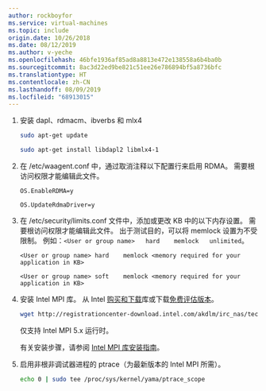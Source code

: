 ```yaml
---
author: rockboyfor
ms.service: virtual-machines
ms.topic: include
origin.date: 10/26/2018
ms.date: 08/12/2019
ms.author: v-yeche
ms.openlocfilehash: 46bfe1936af85ad8a8813e472e138558a6b4ba0b
ms.sourcegitcommit: 8ac3d22ed9be821c51ee26e786894bf5a8736bfc
ms.translationtype: HT
ms.contentlocale: zh-CN
ms.lasthandoff: 08/09/2019
ms.locfileid: "68913015"
---
```

1. 安装 dapl、rdmacm、ibverbs 和 mlx4

    ```bash
    sudo apt-get update

    sudo apt-get install libdapl2 libmlx4-1
    ```

2. 在 /etc/waagent.conf 中，通过取消注释以下配置行来启用 RDMA。 需要根访问权限才能编辑此文件。

    ```
    OS.EnableRDMA=y

    OS.UpdateRdmaDriver=y
    ```

3. 在 /etc/security/limits.conf 文件中，添加或更改 KB 中的以下内存设置。 需要根访问权限才能编辑此文件。 出于测试目的，可以将 memlock 设置为不受限制。 例如：`<User or group name>   hard    memlock   unlimited`。

    ```
    <User or group name> hard    memlock <memory required for your application in KB>

    <User or group name> soft    memlock <memory required for your application in KB>
    ```

4. 安装 Intel MPI 库。 从 Intel [购买和下载](https://software.intel.com/intel-mpi-library/)库或下载[免费评估版本](https://registrationcenter.intel.com/en/forms/?productid=1740)。

    ```bash
    wget http://registrationcenter-download.intel.com/akdlm/irc_nas/tec/9278/l_mpi_p_5.1.3.223.tgz
    ```

    仅支持 Intel MPI 5.x 运行时。

    有关安装步骤，请参阅 [Intel MPI 库安装指南](httpS://registrationcenter-download.intel.com/akdlm/irc_nas/1718/INSTALL.html?lang=en&fileExt=.html)。

5. 启用非根非调试器进程的 ptrace（为最新版本的 Intel MPI 所需）。

    ```bash
    echo 0 | sudo tee /proc/sys/kernel/yama/ptrace_scope
    ```